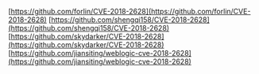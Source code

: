 [https://github.com/forlin/CVE-2018-2628](https://github.com/forlin/CVE-2018-2628)
[https://github.com/shengqi158/CVE-2018-2628](https://github.com/shengqi158/CVE-2018-2628)
[https://github.com/skydarker/CVE-2018-2628](https://github.com/skydarker/CVE-2018-2628)
[https://github.com/jiansiting/weblogic-cve-2018-2628](https://github.com/jiansiting/weblogic-cve-2018-2628)
